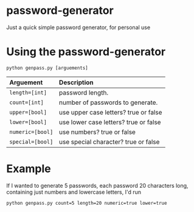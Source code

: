 # password-generator
Just a quick simple password generator, for personal use

# Using the password-generator
```
python genpass.py [arguements]
```

| Arguement | Description |
|:--------- |:----------- |
| `length=[int]` | password length. |
| `count=[int]` | number of passwords to generate. |
| `upper=[bool]` | use upper case letters? true or false |
| `lower=[bool]` | use lower case letters? true or false |
| `numeric=[bool]` | use numbers? true or false |
| `special=[bool]` | use special character? true or false |

# Example
If I wanted to generate 5 passwords, each password 20 characters long, containing just numbers and lowercase letters, I'd run 
```
python genpass.py count=5 length=20 numeric=true lower=true
```